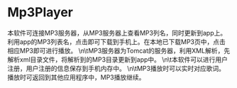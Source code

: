 # Mp3Player
本软件可连接MP3服务器，从MP3服务器上查看MP3列名，同时更新到app上。
利用app的MP3列表名，点击即可下载到手机上。在本地已下载MP3页中，点击相应MP3即可进行播放。
\n\tMP3服务器为Tomcat的服务器，利用XML解析，先解析xml目录文件，将解析到的MP3目录更新到app中。
\n\t本软件可以进行用户注册，用户注册的信息保存到手机内存中。
\n\tMP3播放时可以实时对应歌词。播放时可返回到其他应用程序中，MP3播放继续。
